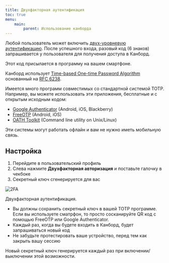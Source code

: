 ```yaml
---
title: Двухфакторная аутентификация
toc: true
menu:
    main:
        parent: Использование канборда
---
```


Любой пользователь может включить [двух-уровневую аутентификацию](http://ru.wikipedia.org/wiki/Многофакторная_аутентификация). После успешного входа, разовый код (6 знаков) запрашивается у пользователя для получения доступа в Канборд.

Этот код присылается в программу на вашем смартфоне.

Канборд использует [Time-based One-time Password Algorithm](http://ru.wikipedia.org/wiki/Time-based_One-time_Password_Algorithm) основанный на [RFC 6238](http://tools.ietf.org/html/rfc6238).

Имеется много программ совместимых со стандартной системой TOTP. Например, вы можете использовать эти приложения, бесплатные и с открытым исходным кодом:

-   [Google Authenticator](https://github.com/google/google-authenticator/) (Android, iOS, Blackberry)
-   [FreeOTP](https://freeotp.github.io/) (Android, iOS)
-   [OATH Toolkit](http://www.nongnu.org/oath-toolkit/) (Command line utility on Unix/Linux)

Эти системы могут работать офлайн и вам не нужно иметь мобильную связь.

Настройка
---------

1.  Перейдите в пользовательский профиль
2.  Слева нажмите **Двухфакторная авторизация** и поставьте галочку в чекбоке
3.  Секретный ключ сгенерируется для вас

![2FA](/images/v1/2fa.png)

Двухфакторная аутентификация.

-   Вы должны сохранить секретный ключ в вашей TOTP программе. Если вы используете сматрфон, то просто сосканируйте QR код с помощью FreeOTP или Google Authenticator.
-   Каждый раз, когда вы будете входить в Канборд, будет запрашиваться новый код
-   Не забудьте протестировать ваше устройство, перед тем как закрыть вашу сессию

Новый секретный ключ генерируется каждый раз при включении/выключении этой возможности.
